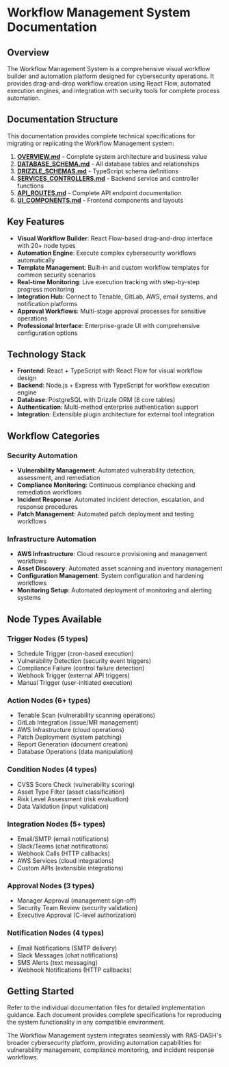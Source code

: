 # Workflow Management System Documentation

## Overview

The Workflow Management System is a comprehensive visual workflow builder and automation platform designed for cybersecurity operations. It provides drag-and-drop workflow creation using React Flow, automated execution engines, and integration with security tools for complete process automation.

## Documentation Structure

This documentation provides complete technical specifications for migrating or replicating the Workflow Management system:

1. **[OVERVIEW.md](./OVERVIEW.md)** - Complete system architecture and business value
2. **[DATABASE_SCHEMA.md](./DATABASE_SCHEMA.md)** - All database tables and relationships
3. **[DRIZZLE_SCHEMAS.md](./DRIZZLE_SCHEMAS.md)** - TypeScript schema definitions
4. **[SERVICES_CONTROLLERS.md](./SERVICES_CONTROLLERS.md)** - Backend service and controller functions
5. **[API_ROUTES.md](./API_ROUTES.md)** - Complete API endpoint documentation
6. **[UI_COMPONENTS.md](./UI_COMPONENTS.md)** - Frontend components and layouts

## Key Features

- **Visual Workflow Builder**: React Flow-based drag-and-drop interface with 20+ node types
- **Automation Engine**: Execute complex cybersecurity workflows automatically
- **Template Management**: Built-in and custom workflow templates for common security scenarios
- **Real-time Monitoring**: Live execution tracking with step-by-step progress monitoring
- **Integration Hub**: Connect to Tenable, GitLab, AWS, email systems, and notification platforms
- **Approval Workflows**: Multi-stage approval processes for sensitive operations
- **Professional Interface**: Enterprise-grade UI with comprehensive configuration options

## Technology Stack

- **Frontend**: React + TypeScript with React Flow for visual workflow design
- **Backend**: Node.js + Express with TypeScript for workflow execution engine
- **Database**: PostgreSQL with Drizzle ORM (8 core tables)
- **Authentication**: Multi-method enterprise authentication support
- **Integration**: Extensible plugin architecture for external tool integration

## Workflow Categories

### Security Automation
- **Vulnerability Management**: Automated vulnerability detection, assessment, and remediation
- **Compliance Monitoring**: Continuous compliance checking and remediation workflows
- **Incident Response**: Automated incident detection, escalation, and response procedures
- **Patch Management**: Automated patch deployment and testing workflows

### Infrastructure Automation
- **AWS Infrastructure**: Cloud resource provisioning and management workflows
- **Asset Discovery**: Automated asset scanning and inventory management
- **Configuration Management**: System configuration and hardening workflows
- **Monitoring Setup**: Automated deployment of monitoring and alerting systems

## Node Types Available

### Trigger Nodes (5 types)
- Schedule Trigger (cron-based execution)
- Vulnerability Detection (security event triggers)
- Compliance Failure (control failure detection)
- Webhook Trigger (external API triggers)
- Manual Trigger (user-initiated execution)

### Action Nodes (6+ types)
- Tenable Scan (vulnerability scanning operations)
- GitLab Integration (issue/MR management)
- AWS Infrastructure (cloud operations)
- Patch Deployment (system patching)
- Report Generation (document creation)
- Database Operations (data manipulation)

### Condition Nodes (4 types)
- CVSS Score Check (vulnerability scoring)
- Asset Type Filter (asset classification)
- Risk Level Assessment (risk evaluation)
- Data Validation (input validation)

### Integration Nodes (5+ types)
- Email/SMTP (email notifications)
- Slack/Teams (chat notifications)
- Webhook Calls (HTTP callbacks)
- AWS Services (cloud integrations)
- Custom APIs (extensible integrations)

### Approval Nodes (3 types)
- Manager Approval (management sign-off)
- Security Team Review (security validation)
- Executive Approval (C-level authorization)

### Notification Nodes (4 types)
- Email Notifications (SMTP delivery)
- Slack Messages (chat notifications)
- SMS Alerts (text messaging)
- Webhook Notifications (HTTP callbacks)

## Getting Started

Refer to the individual documentation files for detailed implementation guidance. Each document provides complete specifications for reproducing the system functionality in any compatible environment.

The Workflow Management system integrates seamlessly with RAS-DASH's broader cybersecurity platform, providing automation capabilities for vulnerability management, compliance monitoring, and incident response workflows.